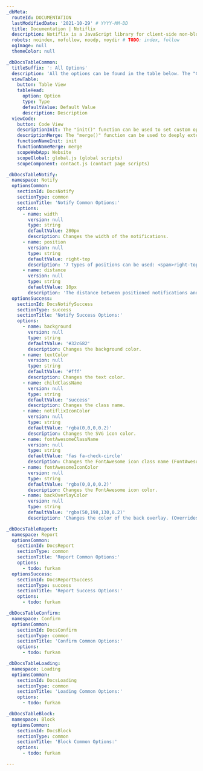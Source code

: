 ```yaml
---
_dbMeta:
  routeId: DOCUMENTATION
  lastModifiedDate: '2021-10-29' # YYYY-MM-DD
  title: Documentation | Notiflix
  description: Notiflix is a JavaScript library for client-side non-blocking notifications, popup boxes, loading indicators, and more that makes your web projects much better.
  robots: noindex, nofollow, noodp, noydir # TODO: index, follow
  ogImage: null
  themeColor: null

_dbDocsTableCommon:
  titleSuffix: ': All Options'
  description: 'All the options can be found in the table below. The "Code View" tab can be switched to see the usages of <span>init</span> and <span>merge</span> functions.'
  viewTable:
    button: Table View
    tableHead:
      option: Option
      type: Type
      defaultValue: Default Value
      description: Description
  viewCode:
    button: Code View
    descriptionInit: The "init()" function can be used to set custom options as globally.
    descriptionMerge: The "merge()" function can be used to deeply extend the "init()" options for a specific page or event globally.
    functionNameInit: init
    functionNameMerge: merge
    scopeWebApp: Website
    scopeGlobal: global.js (global scripts)
    scopeComponent: contact.js (contact page scripts)

_dbDocsTableNotify:
  namespace: Notify
  optionsCommon:
    sectionId: DocsNotify
    sectionType: common
    sectionTitle: 'Notify Common Options:'
    options:
      - name: width
        version: null
        type: string
        defaultValue: 280px
        description: Changes the width of the notifications.
      - name: position
        version: null
        type: string
        defaultValue: right-top
        description: '7 types of positions can be used: <span>right-top</span> <span>right-bottom</span> <span>left-top</span> <span>left-bottom</span> <span>center-top</span> <span>center-bottom</span> <span>center-center</span>'
      - name: distance
        version: null
        type: string
        defaultValue: 10px
        description: 'The distance between positioned notifications and the <span>body</span> element.'
  optionsSuccess:
    sectionId: DocsNotifySuccess
    sectionType: success
    sectionTitle: 'Notify Success Options:'
    options:
      - name: background
        version: null
        type: string
        defaultValue: '#32c682'
        description: Changes the background color.
      - name: textColor
        version: null
        type: string
        defaultValue: '#fff'
        description: Changes the text color.
      - name: childClassName
        version: null
        type: string
        defaultValue: 'success'
        description: Changes the class name.
      - name: notiflixIconColor
        version: null
        type: string
        defaultValue: 'rgba(0,0,0,0.2)'
        description: Changes the SVG icon color.
      - name: fontAwesomeClassName
        version: null
        type: string
        defaultValue: 'fas fa-check-circle'
        description: Changes the FontAwesome icon class name (FontAwesome has to be added to the project separately.)
      - name: fontAwesomeIconColor
        version: null
        type: string
        defaultValue: 'rgba(0,0,0,0.2)'
        description: Changes the FontAwesome icon color.
      - name: backOverlayColor
        version: null
        type: string
        defaultValue: 'rgba(50,198,130,0.2)'
        description: 'Changes the color of the back overlay. (Overrides the common "backOverlayColor" option for this notification type. It can be set as an empty string to use the common one.)'

_dbDocsTableReport:
  namespace: Report
  optionsCommon:
    sectionId: DocsReport
    sectionType: common
    sectionTitle: 'Report Common Options:'
    options:
      - todo: furkan
  optionsSuccess:
    sectionId: DocsReportSuccess
    sectionType: success
    sectionTitle: 'Report Success Options:'
    options:
      - todo: furkan

_dbDocsTableConfirm:
  namespace: Confirm
  optionsCommon:
    sectionId: DocsConfirm
    sectionType: common
    sectionTitle: 'Confirm Common Options:'
    options:
      - todo: furkan

_dbDocsTableLoading:
  namespace: Loading
  optionsCommon:
    sectionId: DocsLoading
    sectionType: common
    sectionTitle: 'Loading Common Options:'
    options:
      - todo: furkan

_dbDocsTableBlock:
  namespace: Block
  optionsCommon:
    sectionId: DocsBlock
    sectionType: common
    sectionTitle: 'Block Common Options:'
    options:
      - todo: furkan

---
```

